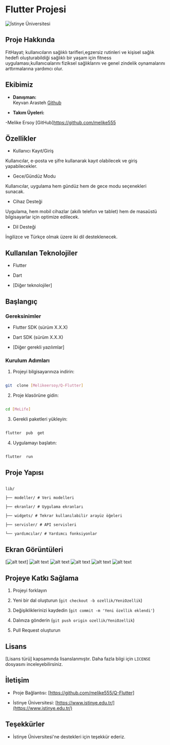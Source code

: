 # Flutter Projesi

  

![İstinye Üniversitesi](https://www.unitededucation.com/linklogoch/istinye-university-logo.png)

  

## Proje Hakkında

 FitHayat; kullanıcıların sağlıklı tarifleri,egzersiz rutinleri ve kişisel sağlık hedefi oluşturabildiği sağlıklı bir yaşam için fitness uygulaması,kullanıcıalarını fiziksel sağlıklarını ve genel zindelik oynamalarını arttırmalarına yardımcı olur.  

  

## Ekibimiz

-  **Danışman:**  
Keyvan Arasteh [Github](https://github.com/keyvanarasteh)


-  **Takım Üyeleri:**

-Melike Ersoy [GitHub]https://github.com/melike555

  

## Özellikler

- Kullanıcı Kayıt/Giriş 

Kullanıcılar, e-posta ve şifre kullanarak kayıt olabilecek ve giriş yapabilecekler.

- Gece/Gündüz Modu

Kullanıcılar, uygulama hem gündüz hem de gece modu seçenekleri sunacak.

- Cihaz Desteği

Uygulama, hem mobil cihazlar (akıllı telefon ve tablet) hem de masaüstü bilgisayarlar için optimize edilecek.

- Dil Desteği

İngilizce ve Türkçe olmak üzere iki dil desteklenecek.
  

## Kullanılan Teknolojiler

- Flutter

- Dart

- [Diğer teknolojiler]

  

## Başlangıç

  

### Gereksinimler

- Flutter SDK (sürüm X.X.X)

- Dart SDK (sürüm X.X.X)

- [Diğer gerekli yazılımlar]

  

### Kurulum Adımları

1. Projeyi bilgisayarınıza indirin:

```bash

git  clone [Melikeersoy/Q-Flutter]

```

  

2. Proje klasörüne gidin:

```bash

cd [MeLife]

```

  

3. Gerekli paketleri yükleyin:

```bash

flutter  pub  get

```

  

4. Uygulamayı başlatın:

```bash

flutter  run

```

  

## Proje Yapısı

```

lib/

├── modeller/ # Veri modelleri

├── ekranlar/ # Uygulama ekranları

├── widgets/ # Tekrar kullanılabilir arayüz öğeleri

├── servisler/ # API servisleri

└── yardımcılar/ # Yardımcı fonksiyonlar

```

  

## Ekran Görüntüleri

[![alt text](<assets/images/Ekran görüntüsü 2025-01-30 220316.png>)]
![alt text](<assets/images/Ekran görüntüsü 2025-01-30 220411.png>)
![alt text](<assets/images/Ekran görüntüsü 2025-01-30 220344.png>)
![alt text](<assets/images/Ekran görüntüsü 2025-01-30 220447.png>)
![alt text](<assets/images/Ekran görüntüsü 2025-01-30 220538.png>)
![alt text](<assets/images/Ekran görüntüsü 2025-01-30 220606.png>)

  

## Projeye Katkı Sağlama

1. Projeyi forklayın

2. Yeni bir dal oluşturun (`git checkout -b ozellik/YeniOzellik`)

3. Değişikliklerinizi kaydedin (`git commit -m 'Yeni özellik eklendi'`)

4. Dalınıza gönderin (`git push origin ozellik/YeniOzellik`)

5. Pull Request oluşturun

  

## Lisans

[Lisans türü] kapsamında lisanslanmıştır. Daha fazla bilgi için `LICENSE` dosyasını inceleyebilirsiniz.

  

## İletişim

- Proje Bağlantısı: [https://github.com/melike555/Q-Flutter]

- İstinye Üniversitesi: [https://www.istinye.edu.tr/](https://www.istinye.edu.tr/)

  

## Teşekkürler

- İstinye Üniversitesi'ne destekleri için teşekkür ederiz.


  
  